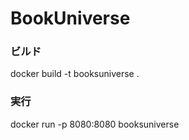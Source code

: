 # BookUniverse


### ビルド
docker build -t booksuniverse .

### 実行
docker run -p 8080:8080 booksuniverse  